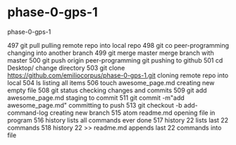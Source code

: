# phase-0-gps-1
phase-0-gps-1


  497  git pull
       pulling remote repo into local repo
  498  git co peer-programming
       changing into another branch
  499  git merge master
       merge branch with master
  500  git push origin peer-programming
       git pushing to github
  501  cd Desktop/
        change directory
  503  git clone https://github.com/emiliocorpus/phase-0-gps-1.git
        cloning remote repo into local
  504  ls
        listing all items
  506  touch awesome_page.md
        creating new empty file
  508  git status
        checking changes and commits
  509  git add awesome_page.md
        staging to commit
  511  git commit -m"add awesome_page.md"
        committing to push
  513  git checkout -b add-command-log
        creating new branch
  515  atom readme.md
        opening file in program
  516  history
        lists all commands ever done
  517  history 22
        lists last 22 commands
  518  history 22 >> readme.md
        appends last 22 commands into file
